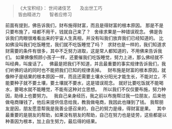 > 《大宝积经》：
> 世间诸伎艺　　及出世工巧  
> 皆由精进力　　智者应修习

前面有提到，佛告诉我们，财布施得财富，而且是得财富的根本原因。
那是不是只要布施了，啥都不用干，钱就自己来了？
&nbsp;
舍缘求果是一种错误观念。
佛是告诉我们肉眼很难看出来的宇宙人生真相，并没有叫我们放弃我们已经知道的。
比如佛没叫我们吃饭睡觉，我们就不吃饭睡觉了吗？
&nbsp;
求财也是一样的，我们知道求财需要的条件有很多，其中不乏努力进取，这是常人都知道的，不用佛来告诉我们。
如果佛像照顾小孩子一样，还要催我们吃饭睡觉，努力上进，那么佛经就不叫经典，叫废话了。
&nbsp;
佛最是把我们不知道，并且最重要的事实规律告诉我们，我们听佛的话的同时也不能把我们已知的规律丢掉。
&nbsp;
财布施是财富的根本原因，就像种子是结果的根本原因一样，而且还需要土壤水分阳光才能生长，不能对立，不能要种子就不要土壤，要土壤就不要水，这是错误观念。
就好比要吃饭就不能喝水，要喝水就不能睡觉，不能有这种对立思想。
&nbsp;
所以我们不仅仅要布施，努力种因，助缘上也要努力。
&nbsp;
我自己亲身经历，我之前以布施帮过我一位朋友，后来他做电商赚钱了，他后来提供信息给我，教我做电商，我因此也赚到了钱。
我帮朋友是因，朋友愿意帮我是我善业感召来的，自己的努力是缘，得财富是果。
&nbsp;
其中最重要的是朋友的帮助，如果没有朋友的帮助，自己在努力也是徒劳，这些都是以种善因为根本，加上自生努力，最后得的结果。